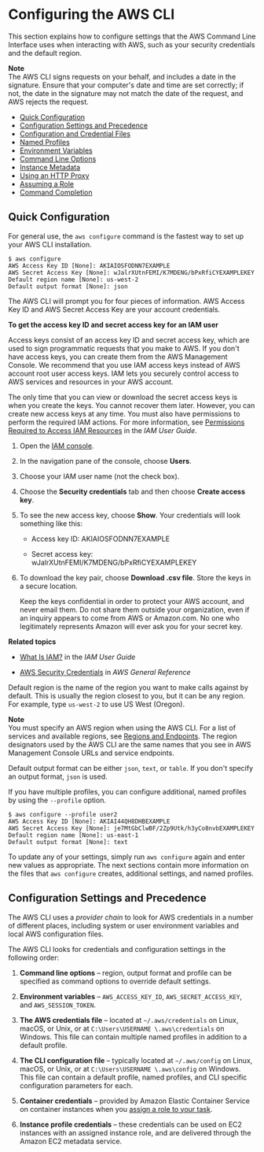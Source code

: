 # Configuring the AWS CLI<a name="cli-chap-getting-started"></a>

This section explains how to configure settings that the AWS Command Line Interface uses when interacting with AWS, such as your security credentials and the default region\.

**Note**  
The AWS CLI signs requests on your behalf, and includes a date in the signature\. Ensure that your computer's date and time are set correctly; if not, the date in the signature may not match the date of the request, and AWS rejects the request\.


+ [Quick Configuration](#cli-quick-configuration)
+ [Configuration Settings and Precedence](#config-settings-and-precedence)
+ [Configuration and Credential Files](cli-config-files.md)
+ [Named Profiles](cli-multiple-profiles.md)
+ [Environment Variables](cli-environment.md)
+ [Command Line Options](cli-command-line.md)
+ [Instance Metadata](cli-metadata.md)
+ [Using an HTTP Proxy](cli-http-proxy.md)
+ [Assuming a Role](cli-roles.md)
+ [Command Completion](cli-command-completion.md)

## Quick Configuration<a name="cli-quick-configuration"></a>

 For general use, the `aws configure` command is the fastest way to set up your AWS CLI installation\. 

```
$ aws configure
AWS Access Key ID [None]: AKIAIOSFODNN7EXAMPLE
AWS Secret Access Key [None]: wJalrXUtnFEMI/K7MDENG/bPxRfiCYEXAMPLEKEY
Default region name [None]: us-west-2
Default output format [None]: json
```

 The AWS CLI will prompt you for four pieces of information\. AWS Access Key ID and AWS Secret Access Key are your account credentials\.

**To get the access key ID and secret access key for an IAM user**

Access keys consist of an access key ID and secret access key, which are used to sign programmatic requests that you make to AWS\. If you don't have access keys, you can create them from the AWS Management Console\. We recommend that you use IAM access keys instead of AWS account root user access keys\. IAM lets you securely control access to AWS services and resources in your AWS account\.

The only time that you can view or download the secret access keys is when you create the keys\. You cannot recover them later\. However, you can create new access keys at any time\. You must also have permissions to perform the required IAM actions\. For more information, see [Permissions Required to Access IAM Resources](http://docs.aws.amazon.com/IAM/latest/UserGuide/access_permissions-required.html) in the *IAM User Guide*\.

1. Open the [IAM console](https://console.aws.amazon.com/iam/home?#home)\.

1. In the navigation pane of the console, choose **Users**\.

1. Choose your IAM user name \(not the check box\)\.

1. Choose the **Security credentials** tab and then choose **Create access key**\.

1. To see the new access key, choose **Show**\. Your credentials will look something like this:

   + Access key ID: AKIAIOSFODNN7EXAMPLE

   + Secret access key: wJalrXUtnFEMI/K7MDENG/bPxRfiCYEXAMPLEKEY

1. To download the key pair, choose **Download \.csv file**\. Store the keys in a secure location\.

   Keep the keys confidential in order to protect your AWS account, and never email them\. Do not share them outside your organization, even if an inquiry appears to come from AWS or Amazon\.com\. No one who legitimately represents Amazon will ever ask you for your secret key\.

**Related topics**

+ [What Is IAM?](http://docs.aws.amazon.com/IAM/latest/UserGuide/introduction.html) in the *IAM User Guide*

+ [AWS Security Credentials](http://docs.aws.amazon.com/general/latest/gr/aws-security-credentials.html) in *AWS General Reference* 

Default region is the name of the region you want to make calls against by default\. This is usually the region closest to you, but it can be any region\. For example, type `us-west-2` to use US West \(Oregon\)\.

**Note**  
You must specify an AWS region when using the AWS CLI\. For a list of services and available regions, see [Regions and Endpoints](http://docs.aws.amazon.com/general/latest/gr/rande.html)\. The region designators used by the AWS CLI are the same names that you see in AWS Management Console URLs and service endpoints\. 

Default output format can be either `json`, `text`, or `table`\. If you don't specify an output format, `json` is used\.

If you have multiple profiles, you can configure additional, named profiles by using the `--profile` option\. 

```
$ aws configure --profile user2
AWS Access Key ID [None]: AKIAI44QH8DHBEXAMPLE
AWS Secret Access Key [None]: je7MtGbClwBF/2Zp9Utk/h3yCo8nvbEXAMPLEKEY
Default region name [None]: us-east-1
Default output format [None]: text
```

To update any of your settings, simply run `aws configure` again and enter new values as appropriate\. The next sections contain more information on the files that `aws configure` creates, additional settings, and named profiles\.

## Configuration Settings and Precedence<a name="config-settings-and-precedence"></a>

The AWS CLI uses a *provider chain* to look for AWS credentials in a number of different places, including system or user environment variables and local AWS configuration files\.

The AWS CLI looks for credentials and configuration settings in the following order:

1. **Command line options** – region, output format and profile can be specified as command options to override default settings\.

1. **Environment variables** – `AWS_ACCESS_KEY_ID`, `AWS_SECRET_ACCESS_KEY`, and `AWS_SESSION_TOKEN`\.

1. **The AWS credentials file** – located at `~/.aws/credentials` on Linux, macOS, or Unix, or at `C:\Users\USERNAME \.aws\credentials` on Windows\. This file can contain multiple named profiles in addition to a default profile\.

1. **The CLI configuration file** – typically located at `~/.aws/config` on Linux, macOS, or Unix, or at `C:\Users\USERNAME \.aws\config` on Windows\. This file can contain a default profile, named profiles, and CLI specific configuration parameters for each\. 

1. **Container credentials** – provided by Amazon Elastic Container Service on container instances when you [assign a role to your task](http://docs.aws.amazon.com/AmazonECS/latest/developerguide/task-iam-roles.html)\.

1. **Instance profile credentials** – these credentials can be used on EC2 instances with an assigned instance role, and are delivered through the Amazon EC2 metadata service\.